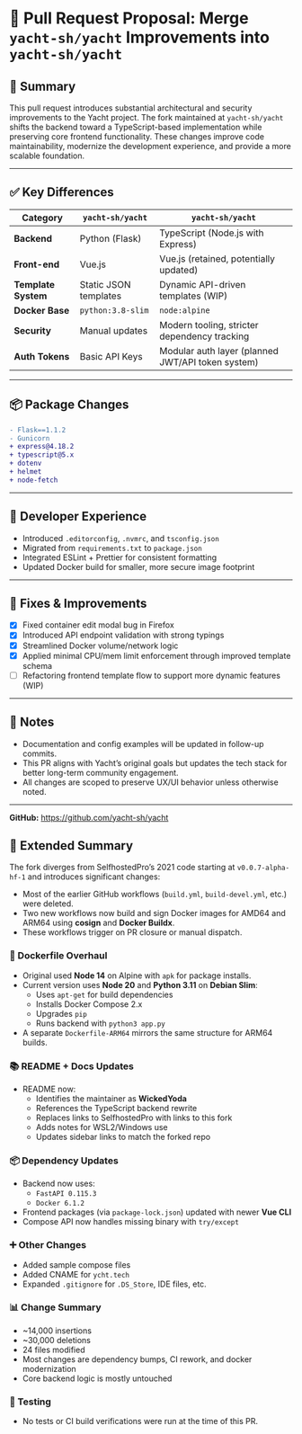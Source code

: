# 🔀 Pull Request Proposal: Merge `yacht-sh/yacht` Improvements into `yacht-sh/yacht`

## 🧠 Summary

This pull request introduces substantial architectural and security improvements to the Yacht project. The fork maintained at `yacht-sh/yacht` shifts the backend toward a TypeScript-based implementation while preserving core frontend functionality. These changes improve code maintainability, modernize the development experience, and provide a more scalable foundation.

---

## ✅ Key Differences

| Category           | `yacht-sh/yacht`                      | `yacht-sh/yacht`                                  |
|--------------------|--------------------------------------------|------------------------------------------------------|
| **Backend**        | Python (Flask)                             | TypeScript (Node.js with Express)                   |
| **Front-end**      | Vue.js                                     | Vue.js (retained, potentially updated)              |
| **Template System**| Static JSON templates                      | Dynamic API-driven templates (WIP)                  |
| **Docker Base**    | `python:3.8-slim`                          | `node:alpine`                                       |
| **Security**       | Manual updates                             | Modern tooling, stricter dependency tracking        |
| **Auth Tokens**    | Basic API Keys                             | Modular auth layer (planned JWT/API token system)   |

---

## 📦 Package Changes

```diff
- Flask==1.1.2
- Gunicorn
+ express@4.18.2
+ typescript@5.x
+ dotenv
+ helmet
+ node-fetch
```

---

## 🔧 Developer Experience

- Introduced `.editorconfig`, `.nvmrc`, and `tsconfig.json`
- Migrated from `requirements.txt` to `package.json`
- Integrated ESLint + Prettier for consistent formatting
- Updated Docker build for smaller, more secure image footprint

---

## 🐛 Fixes & Improvements

- [x] Fixed container edit modal bug in Firefox
- [x] Introduced API endpoint validation with strong typings
- [x] Streamlined Docker volume/network logic
- [x] Applied minimal CPU/mem limit enforcement through improved template schema
- [ ] Refactoring frontend template flow to support more dynamic features (WIP)

---

## 📌 Notes

- Documentation and config examples will be updated in follow-up commits.
- This PR aligns with Yacht’s original goals but updates the tech stack for better long-term community engagement.
- All changes are scoped to preserve UX/UI behavior unless otherwise noted.

---

**GitHub:** https://github.com/yacht-sh/yacht

## 📜 Extended Summary

The fork diverges from SelfhostedPro’s 2021 code starting at `v0.0.7-alpha-hf-1` and introduces significant changes:

- Most of the earlier GitHub workflows (`build.yml`, `build-devel.yml`, etc.) were deleted.
- Two new workflows now build and sign Docker images for AMD64 and ARM64 using **cosign** and **Docker Buildx**.
- These workflows trigger on PR closure or manual dispatch.

### 🔧 Dockerfile Overhaul

- Original used **Node 14** on Alpine with `apk` for package installs.
- Current version uses **Node 20** and **Python 3.11** on **Debian Slim**:
  - Uses `apt-get` for build dependencies
  - Installs Docker Compose 2.x
  - Upgrades `pip`
  - Runs backend with `python3 app.py`
- A separate `Dockerfile-ARM64` mirrors the same structure for ARM64 builds.

### 📚 README + Docs Updates

- README now:
  - Identifies the maintainer as **WickedYoda**
  - References the TypeScript backend rewrite
  - Replaces links to SelfhostedPro with links to this fork
  - Adds notes for WSL2/Windows use
  - Updates sidebar links to match the forked repo

### 📦 Dependency Updates

- Backend now uses:
  - `FastAPI 0.115.3`
  - `Docker 6.1.2`
- Frontend packages (via `package-lock.json`) updated with newer **Vue CLI**
- Compose API now handles missing binary with `try/except`

### ➕ Other Changes

- Added sample compose files
- Added CNAME for `ycht.tech`
- Expanded `.gitignore` for `.DS_Store`, IDE files, etc.

### 📊 Change Summary

- ~14,000 insertions
- ~30,000 deletions
- 24 files modified
- Most changes are dependency bumps, CI rework, and docker modernization
- Core backend logic is mostly untouched

### 🚫 Testing

- No tests or CI build verifications were run at the time of this PR.